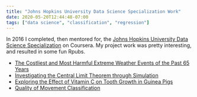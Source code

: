 ```yaml
---
title: "Johns Hopkins University Data Science Specialization Work"
date: 2020-05-20T12:44:48-07:00
tags: ["data science", "classification", "regression"]
---
```


In 2016 I completed, then mentored for, the [Johns Hopkins University Data Science Specialization][jhu-course] on Coursera. My project work was pretty interesting, and resulted in some fun Rpubs.

* [The Costliest and Most Harmful Extreme Weather Events of the Past 65 Years](http://rpubs.com/aj_heller/severe_weather_costs)
* [Investigating the Central Limit Theorem through Simulation](http://rpubs.com/aj_heller/SimulationsAndTheCLT)
* [Exploring the Effect of Vitamin C on Tooth Growth in Guinea Pigs](http://rpubs.com/aj_heller/ToothGrowthAndVitaminC)
* [Quality of Movement Classification](https://drfloob.github.io/QualityOfMovementClassification/QualityOfMovementAnalysis.html)


[jhu-course]: https://www.coursera.org/specializations/jhu-data-science
